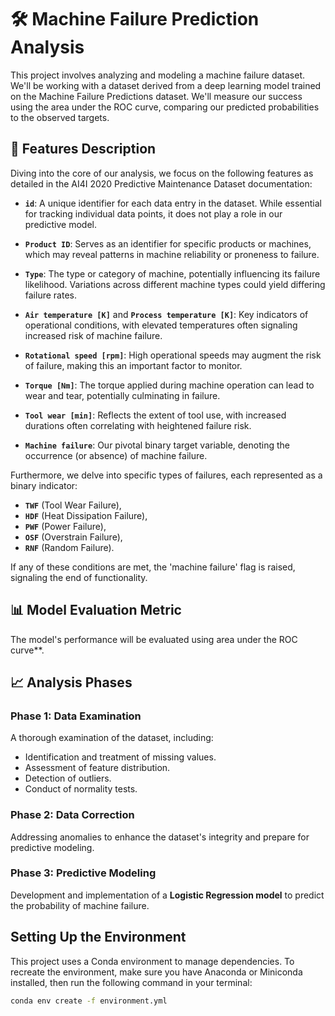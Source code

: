 # 🛠 Machine Failure Prediction Analysis

This project involves analyzing and modeling a machine failure dataset. We'll be working with a dataset derived from a deep learning model trained on the Machine Failure Predictions dataset. We'll measure our success using the area under the ROC curve, comparing our predicted probabilities to the observed targets.

## 📝 Features Description

Diving into the core of our analysis, we focus on the following features as detailed in the AI4I 2020 Predictive Maintenance Dataset documentation:

- **`id`**: A unique identifier for each data entry in the dataset. While essential for tracking individual data points, it does not play a role in our predictive model.

- **`Product ID`**: Serves as an identifier for specific products or machines, which may reveal patterns in machine reliability or proneness to failure.

- **`Type`**: The type or category of machine, potentially influencing its failure likelihood. Variations across different machine types could yield differing failure rates.

- **`Air temperature [K]`** and **`Process temperature [K]`**: Key indicators of operational conditions, with elevated temperatures often signaling increased risk of machine failure.

- **`Rotational speed [rpm]`**: High operational speeds may augment the risk of failure, making this an important factor to monitor.

- **`Torque [Nm]`**: The torque applied during machine operation can lead to wear and tear, potentially culminating in failure.

- **`Tool wear [min]`**: Reflects the extent of tool use, with increased durations often correlating with heightened failure risk.

- **`Machine failure`**: Our pivotal binary target variable, denoting the occurrence (or absence) of machine failure.

Furthermore, we delve into specific types of failures, each represented as a binary indicator:
- **`TWF`** (Tool Wear Failure),
- **`HDF`** (Heat Dissipation Failure),
- **`PWF`** (Power Failure),
- **`OSF`** (Overstrain Failure),
- **`RNF`** (Random Failure).

If any of these conditions are met, the 'machine failure' flag is raised, signaling the end of functionality.

## 📊 Model Evaluation Metric

The model's performance will be evaluated using area under the ROC curve**.

## 📈 Analysis Phases

### Phase 1: Data Examination

A thorough examination of the dataset, including:

- Identification and treatment of missing values.
- Assessment of feature distribution.
- Detection of outliers.
- Conduct of normality tests.

### Phase 2: Data Correction

Addressing anomalies to enhance the dataset's integrity and prepare for predictive modeling.

### Phase 3: Predictive Modeling

Development and implementation of a **Logistic Regression model** to predict the probability of machine failure.

## Setting Up the Environment

This project uses a Conda environment to manage dependencies. To recreate the environment, make sure you have Anaconda or Miniconda installed, then run the following command in your terminal:


```sh
conda env create -f environment.yml
